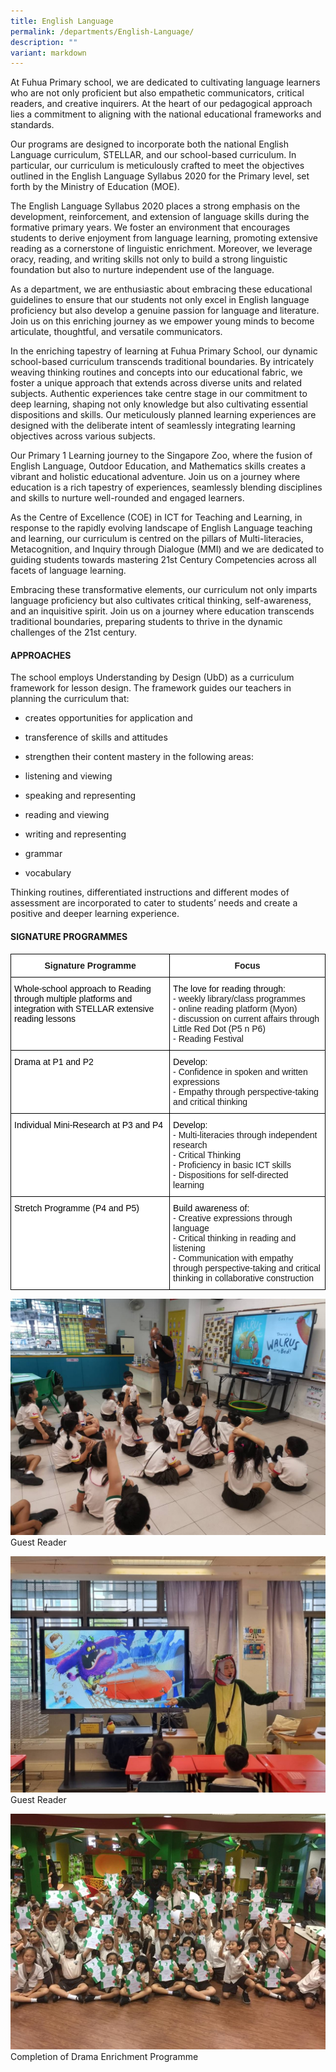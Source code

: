 ```yaml
---
title: English Language
permalink: /departments/English-Language/
description: ""
variant: markdown
---
```

At Fuhua Primary school, we are dedicated to cultivating language learners who are not only proficient but also empathetic communicators, critical readers, and creative inquirers. At the heart of our pedagogical approach lies a commitment to aligning with the national educational frameworks and standards.

Our programs are designed to incorporate both the national English Language curriculum, STELLAR, and our school-based curriculum. In particular, our curriculum is meticulously crafted to meet the objectives outlined in the English Language Syllabus 2020 for the Primary level, set forth by the Ministry of Education (MOE).

The English Language Syllabus 2020 places a strong emphasis on the development, reinforcement, and extension of language skills during the formative primary years. We foster an environment that encourages students to derive enjoyment from language learning, promoting extensive reading as a cornerstone of linguistic enrichment. Moreover, we leverage oracy, reading, and writing skills not only to build a strong linguistic foundation but also to nurture independent use of the language.

As a department, we are enthusiastic about embracing these educational guidelines to ensure that our students not only excel in English language proficiency but also develop a genuine passion for language and literature. Join us on this enriching journey as we empower young minds to become articulate, thoughtful, and versatile communicators.

In the enriching tapestry of learning at Fuhua Primary School, our dynamic school-based curriculum transcends traditional boundaries. By intricately weaving thinking routines and concepts into our educational fabric, we foster a unique approach that extends across diverse units and related subjects. Authentic experiences take centre stage in our commitment to deep learning, shaping not only knowledge but also cultivating essential dispositions and skills. Our meticulously planned learning experiences are designed with the deliberate intent of seamlessly integrating learning objectives across various subjects.

Our Primary 1 Learning journey to the Singapore Zoo, where the fusion of English Language, Outdoor Education, and Mathematics skills creates a vibrant and holistic educational adventure. Join us on a journey where education is a rich tapestry of experiences, seamlessly blending disciplines and skills to nurture well-rounded and engaged learners.

As the Centre of Excellence (COE) in ICT for Teaching and Learning, in response to the rapidly evolving landscape of English Language teaching and learning, our curriculum is centred on the pillars of Multi-literacies, Metacognition, and Inquiry through Dialogue (MMI) and we are dedicated to guiding students towards mastering 21st Century Competencies across all facets of language learning.

Embracing these transformative elements, our curriculum not only imparts language proficiency but also cultivates critical thinking, self-awareness, and an inquisitive spirit. Join us on a journey where education transcends traditional boundaries, preparing students to thrive in the dynamic challenges of the 21st century.




#### **APPROACHES**


The school&nbsp;employs Understanding by Design (UbD) as a curriculum framework for lesson design. The framework guides our teachers in planning the curriculum that:

*   creates opportunities for application and
*   transference of skills and attitudes
*   strengthen their content mastery in the following areas:

*   listening and viewing
*   speaking and representing
*   reading and viewing
*   writing and representing
*   grammar
*   vocabulary

Thinking routines, differentiated instructions and different modes of assessment are incorporated to cater to students’ needs and create a positive and deeper learning experience.

#### **SIGNATURE PROGRAMMES**

<style type="text/css">
.tg  {border-collapse:collapse;border-spacing:0;}
.tg td{border-color:black;border-style:solid;border-width:1px;font-family:Arial, sans-serif;font-size:14px;
  overflow:hidden;padding:10px 5px;word-break:normal;}
.tg th{border-color:black;border-style:solid;border-width:1px;font-family:Arial, sans-serif;font-size:14px;
  font-weight:normal;overflow:hidden;padding:10px 5px;word-break:normal;}
.tg .tg-9hzb{background-color:#FFF;font-weight:bold;text-align:center;vertical-align:top}
.tg .tg-ktyi{background-color:#FFF;text-align:left;vertical-align:top}
</style>
<table class="tg">
<thead>
  <tr>
    <th class="tg-9hzb">Signature Programme</th>
    <th class="tg-9hzb">Focus</th>
  </tr>
</thead>
<tbody>
  <tr>
    <td class="tg-ktyi"><span style="font-weight:normal;color:#000">Whole-school approach to Reading through multiple platforms and integration with STELLAR extensive reading lessons</span></td>
    <td class="tg-ktyi"><span style="font-weight:normal;color:#000">The love for reading through:</span><br>- weekly library/class programmes<br>- online reading platform (Myon)<br>- discussion on current affairs through Little Red Dot (P5 n P6)<br>- Reading Festival</td>
  </tr>
  <tr>
    <td class="tg-ktyi"><span style="font-weight:normal;color:#000">Drama at P1  and P2</span></td>
    <td class="tg-ktyi"><span style="font-weight:normal;color:#000">Develop:</span><br>- Confidence in spoken and written expressions<br>- Empathy through perspective-taking and critical thinking<br><span style="font-weight:normal;color:#000"> </span></td>
  </tr>
  <tr>
    <td class="tg-ktyi"><span style="font-weight:normal;color:#000">Individual Mini-Research at P3 and P4</span></td>
    <td class="tg-ktyi"><span style="font-weight:normal;color:#000">Develop:</span><br>- Multi-literacies through independent research<br>- Critical Thinking<br>- Proficiency in basic ICT skills<br>- Dispositions for self-directed learning</td>
  </tr>
  <tr>
    <td class="tg-ktyi"><span style="font-weight:normal;color:#000">Stretch Programme (P4 and P5)</span></td>
    <td class="tg-ktyi"><span style="font-weight:normal;color:#000">Build awareness of:</span><br>- Creative expressions through language<br>- Critical thinking in reading and listening<br>- Communication with empathy through perspective-taking and critical thinking in collaborative construction<br><span style="font-weight:normal;color:#000"> </span></td>
  </tr>
</tbody>
</table>

![](/images/Fuhua%20Experience/Fuhua%20Experience/photo_6073155869501141865_y.jpg)
Guest Reader

![](/images/Fuhua%20Experience/Fuhua%20Experience/photo_6073155869501141867_y.jpg)
Guest Reader

![Completion of Drama Enrichment Programme](/images/Fuhua%20Experience/Teaching%20and%20Learning%20@%20Fuhua/Departments/English%20Language/Completion%20of%20Drama%20Enrichment%20Programme.jpg)
Completion of Drama Enrichment Programme